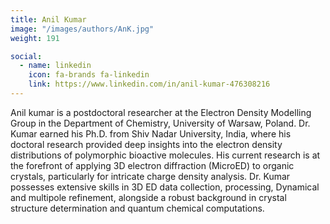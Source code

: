 ```yaml
---
title: Anil Kumar
image: "/images/authors/AnK.jpg"
weight: 191 

social:
  - name: linkedin
    icon: fa-brands fa-linkedin
    link: https://www.linkedin.com/in/anil-kumar-476308216
---
```


Anil kumar is a postdoctoral researcher at the Electron Density Modelling Group in the
Department of Chemistry, University of Warsaw, Poland. Dr. Kumar earned his Ph.D. from Shiv
Nadar University, India, where his doctoral research provided deep insights into the electron
density distributions of polymorphic bioactive molecules. His current research is at the forefront
of applying 3D electron diffraction (MicroED) to organic crystals, particularly for intricate
charge density analysis. Dr. Kumar possesses extensive skills in 3D ED data collection,
processing, Dynamical and multipole refinement, alongside a robust background in crystal
structure determination and quantum chemical computations.